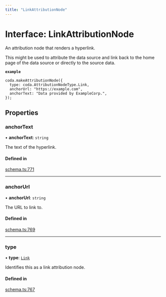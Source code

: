 ```yaml
---
title: "LinkAttributionNode"
---
```

# Interface: LinkAttributionNode

An attribution node that renders a hyperlink.

This might be used to attribute the data source and link back to the home page
of the data source or directly to the source data.

**`example`**
```
coda.makeAttributionNode({
  type: coda.AttributionNodeType.Link,
  anchorUrl: "https://example.com",
  anchorText: "Data provided by ExampleCorp.",
});
```

## Properties

### anchorText

• **anchorText**: `string`

The text of the hyperlink.

#### Defined in

[schema.ts:771](https://github.com/coda/packs-sdk/blob/main/schema.ts#L771)

___

### anchorUrl

• **anchorUrl**: `string`

The URL to link to.

#### Defined in

[schema.ts:769](https://github.com/coda/packs-sdk/blob/main/schema.ts#L769)

___

### type

• **type**: [`Link`](../enums/AttributionNodeType.md#link)

Identifies this as a link attribution node.

#### Defined in

[schema.ts:767](https://github.com/coda/packs-sdk/blob/main/schema.ts#L767)

